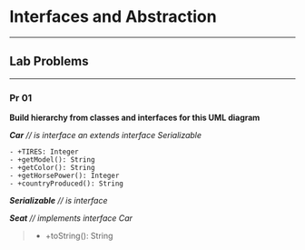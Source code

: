 # **Interfaces and Abstraction**
--------------------------------


## **Lab Problems**
-------------------


### **Pr 01**

__Build hierarchy from classes and interfaces for this UML diagram__

__*Car*__ *// is interface an extends interface Serializable*
```
- +TIRES: Integer
- +getModel(): String
- +getColor(): String
- +getHorsePower(): Integer
- +countryProduced(): String
```

__*Serializable*__ *// is interface*

__*Seat*__ *// implements interface Car*

> - +toString(): String
